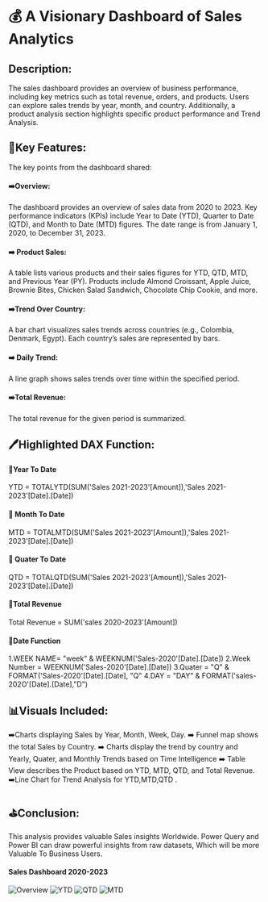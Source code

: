 # 💰 A Visionary Dashboard of Sales Analytics

## Description:
The sales dashboard provides an overview of business performance, including key metrics such as total revenue, orders, and products. Users can explore sales trends by year, month, and country. Additionally, a product analysis section highlights specific product performance and Trend Analysis.

## 🎯Key Features:
 The key points from the dashboard  shared:

#### ➡️Overview:
The dashboard provides an overview of sales data from 2020 to 2023.
Key performance indicators (KPIs) include Year to Date (YTD), Quarter to Date (QTD), and Month to Date (MTD) figures.
The date range is from January 1, 2020, to December 31, 2023.
#### ➡️ Product Sales:
A table lists various products and their sales figures for YTD, QTD, MTD, and Previous Year (PY).
Products include Almond Croissant, Apple Juice, Brownie Bites, Chicken Salad Sandwich, Chocolate Chip Cookie, and more.
#### ➡️Trend Over Country:
A bar chart visualizes sales trends across countries (e.g., Colombia, Denmark, Egypt).
Each country’s sales are represented by bars.
#### ➡️ Daily Trend:
A line graph shows sales trends over time within the specified period.
#### ➡️Total Revenue:
The total revenue for the given period is summarized.

## 🖊️Highlighted DAX Function:

#### 📜Year To Date
YTD = TOTALYTD(SUM('Sales 2021-2023'[Amount]),'Sales 2021-2023'[Date].[Date])
#### 📜 Month To Date
MTD = TOTALMTD(SUM('Sales 2021-2023'[Amount]),'Sales 2021-2023'[Date].[Date])
#### 📜 Quater To Date
QTD = TOTALQTD(SUM('Sales 2021-2023'[Amount]),'Sales 2021-2023'[Date].[Date])
#### 📜Total Revenue
Total Revenue = SUM('sales 2020-2023'[Amount])
#### 📜Date Function
1.WEEK NAME= "week" & WEEKNUM('Sales-2020'[Date].[Date])
2.Week Number = WEEKNUM('Sales-2020'[Date].[Date])
3.Quater = "Q" & FORMAT('Sales-2020'[Date].[Date], "Q"
4.DAY = "DAY" & FORMAT('sales-202O'[Date].[Date],"D")

## 📊Visuals Included:
➡️Charts displaying Sales by Year, Month, Week, Day.
➡️ Funnel map shows the total Sales by Country.
➡️ Charts display the trend by country and Yearly, Quater, and Monthly Trends based on Time Intelligence 
➡️ Table View describes the Product based on YTD, MTD, QTD, and Total Revenue.
➡️Line Chart for Trend Analysis for YTD,MTD,QTD .

## ⛳Conclusion:
This analysis provides valuable Sales insights Worldwide. Power Query and Power BI can draw powerful insights from raw datasets, Which will be more Valuable To Business Users.


#### Sales Dashboard 2020-2023
![Overview](https://github.com/anitharamesh022/A-Visionary-Dashboard-of-SalesAnalytics/assets/164473616/3ec6e324-2cea-4d13-af83-25e0e875f18b)
![YTD](https://github.com/anitharamesh022/A-Visionary-Dashboard-of-SalesAnalytics/assets/164473616/534bb2a2-3e5b-4e73-88ef-6c588b66c5e6)
![QTD](https://github.com/anitharamesh022/A-Visionary-Dashboard-of-SalesAnalytics/assets/164473616/41d52022-2d3d-4841-a020-1e6944a8eb10)
![MTD](https://github.com/anitharamesh022/A-Visionary-Dashboard-of-SalesAnalytics/assets/164473616/54cf64ac-f4e7-478f-819f-c902636eee92)



